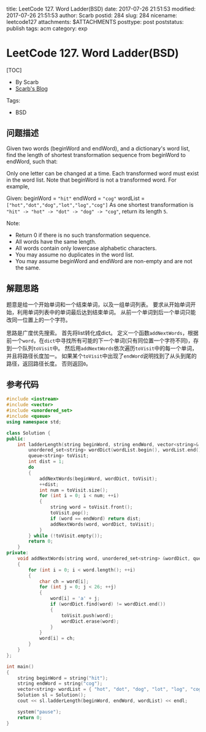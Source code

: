title: LeetCode 127. Word Ladder(BSD)
date: 2017-07-26 21:51:53
modified: 2017-07-26 21:51:53
author: Scarb
postid: 284
slug: 284
nicename: leetcode127
attachments: $ATTACHMENTS
posttype: post
poststatus: publish
tags: acm
category: exp

# LeetCode 127. Word Ladder(BSD)
[TOC]

- By Scarb
- [Scarb's Blog](http://47.106.131.90/blog)

Tags:

- BSD

## 问题描述

Given two words (beginWord and endWord), and a dictionary's word list, find the length of shortest transformation sequence from beginWord to endWord, such that:

Only one letter can be changed at a time.
Each transformed word must exist in the word list. Note that beginWord is not a transformed word.
For example,

Given:
beginWord = `"hit"`
endWord = `"cog"`
wordList = `["hot","dot","dog","lot","log","cog"]`
As one shortest transformation is `"hit" -> "hot" -> "dot" -> "dog" -> "cog"`,
return its length `5`.

Note:

- Return 0 if there is no such transformation sequence.
- All words have the same length.
- All words contain only lowercase alphabetic characters.
- You may assume no duplicates in the word list.
- You may assume beginWord and endWord are non-empty and are not the same.

## 解题思路

题意是给一个开始单词和一个结束单词，以及一组单词列表。
要求从开始单词开始，利用单词列表中的单词最后达到结束单词。
从前一个单词到后一个单词只能改同一位置上的一个字符。

思路是广度优先搜索。
首先将list转化成dict。
定义一个函数`addNextWords`，根据前一个`word`，在`dict`中寻找所有可能的下一个单词(只有同位置一个字符不同)，存到一个队列`toVisit`中。
然后用`addNextWords`依次遍历`toVisit`中的每一个单词，并且将路径长度加一。
如果某个`toVisit`中出现了`endWord`说明找到了从头到尾的路径，返回路径长度。
否则返回`0`。


## 参考代码

```C++
#include <iostream>
#include <vector>
#include <unordered_set>
#include <queue>
using namespace std;

class Solution {
public:
	int ladderLength(string beginWord, string endWord, vector<string>& wordList) {
		unordered_set<string> wordDict(wordList.begin(), wordList.end());
		queue<string> toVisit;
		int dist = 1;
		do
		{
			addNextWords(beginWord, wordDict, toVisit);
			++dist;
			int num = toVisit.size();
			for (int i = 0; i < num; ++i)
			{
				string word = toVisit.front();
				toVisit.pop();
				if (word == endWord) return dist;
				addNextWords(word, wordDict, toVisit);
			}
		} while (!toVisit.empty());
		return 0;
	}
private:
	void addNextWords(string word, unordered_set<string> &wordDict, queue<string> &toVisit)
	{
		for (int i = 0; i < word.length(); ++i)
		{
			char ch = word[i];
			for (int j = 0; j < 26; ++j)
			{
				word[i] = 'a' + j;
				if (wordDict.find(word) != wordDict.end())
				{
					toVisit.push(word);
					wordDict.erase(word);
				}
			}
			word[i] = ch;
		}
	}
};

int main()
{
	string beginWord = string("hit");
	string endWord = string("cog");
	vector<string> wordList = { "hot", "dot", "dog", "lot", "log", "cog" };
	Solution sl = Solution();
	cout << sl.ladderLength(beginWord, endWord, wordList) << endl;

	system("pause");
	return 0;
}
```